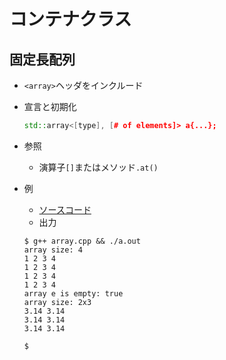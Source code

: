 # コンテナクラス

## 固定長配列
- `<array>`ヘッダをインクルード
- 宣言と初期化
  ```cpp
  std::array<[type], [# of elements]> a{...};
  ```
- 参照
  - 演算子`[]`またはメソッド`.at()`

- 例
   - [ソースコード](src/array.cpp)
   - 出力
   ```
   $ g++ array.cpp && ./a.out 
   array size: 4
   1 2 3 4
   1 2 3 4
   1 2 3 4
   1 2 3 4
   array e is empty: true
   array size: 2x3
   3.14 3.14
   3.14 3.14
   3.14 3.14
   
   $ 
   ```
